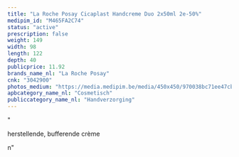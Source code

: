 ```yaml
---
title: "La Roche Posay Cicaplast Handcreme Duo 2x50ml 2e-50%"
medipim_id: "M465FA2C74"
status: "active"
prescription: false
weight: 149
width: 98
length: 122
depth: 40
publicprice: 11.92
brands_name_nl: "La Roche Posay"
cnk: "3042900"
photos_medium: "https://media.medipim.be/media/450x450/970038bc71ee47cbc44566828aa53614550b32c4.jpg"
apbcategory_name_nl: "Cosmetisch"
publiccategory_name_nl: "Handverzorging"
---
```

"<p>herstellende, bufferende crème</p>n"
